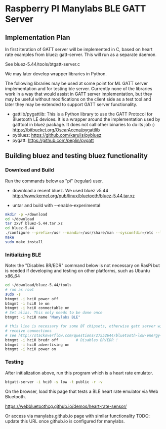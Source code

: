 # Raspberry PI Manylabs BLE GATT Server

## Implementation Plan

In first iteration of GATT server will be implemented in C, based on
heart rate examples from bluez: gatt-server.
This will run as a separate daemon.

See bluez-5.44/tools/btgatt-server.c

We may later develop wrapper libraries in Python.

The following libraries may be used at some point for ML GATT server implementation
and for testing ble server. Currently none of the libraries work in a way that would
assist in GATT server implementation, but they may be useful without modifications
on the client side as a test tool and later they may be extended to support GATT
server functionality.

* gattlib/pygattlib: This is a Python library to use the GATT Protocol for Bluetooth LE devices. It is a wrapper around the implementation used by gatttool in bluez package. It does not call other binaries to do its job :)
 https://bitbucket.org/OscarAcena/pygattlib
* pybluez: https://github.com/karulis/pybluez
* pygatt: https://github.com/peplin/pygatt


## Building bluez and testing bluez functionality

### Download and Build

Run the commands below as "pi" (regular) user.

* download a recent bluez. We used bluez v5.44
  http://www.kernel.org/pub/linux/bluetooth/bluez-5.44.tar.xz

* untar and build with --enable-experimental

```bash
mkdir -p ~/download
cd ~/download
tar zxvf bluez-5.44.tar.xz
cd bluez-5.44
./configure --prefix=/usr --mandir=/usr/share/man --sysconfdir=/etc --localstatedir=/var --disable-systemd --enable-experimental --enable-maintainer-mode
make
sudo make install
```  

### Initializing BLE

Note: the "Disables BR/EDR" command below is not necessary on RasPi
but is needed if developing and testing on other platforms, such as Ubuntu x86_64

```bash 
cd ~/download/bluez-5.44/tools
# run as root
sudo -s
btmgmt -i hci0 power off 
btmgmt -i hci0 le on
btmgmt -i hci0 connectable on
# Set alias. This only needs to be done once
btmgmt -i hci0 name "Manylabs BLE"

# this line is necessary for some BT chipsets, otherwise gatt server will not
# receive connections
# see http://stackoverflow.com/questions/27552644/bluetooth-low-energy-android-gatt-client-connect-to-linux-gatt-server
btmgmt -i hci0 bredr off        # Disables BR/EDR !
btmgmt -i hci0 advertising on
btmgmt -i hci0 power on
```

### Testing

After initialization above, run this program which is a heart rate emulator.

```bash
btgatt-server -i hci0 -s low -t public -r -v
```

On the browser, load this page that tests a BLE heart rate emulator via Web Bluetooth.

https://webbluetoothcg.github.io/demos/heart-rate-sensor/


Or access via manylabs.github.io page with similar functionality
TODO: update this URL once github.io is configured for manylabs.



